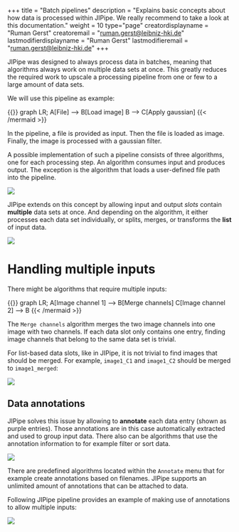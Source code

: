 +++
title = "Batch pipelines"
description = "Explains basic concepts about how data is processed within JIPipe. We really recommend to take a look at this documentation."
weight = 10
type="page"
creatordisplayname = "Ruman Gerst"
creatoremail = "ruman.gerst@leibniz-hki.de"
lastmodifierdisplayname = "Ruman Gerst"
lastmodifieremail = "ruman.gerst@leibniz-hki.de"
+++

JIPipe was designed to always process data in batches, meaning that algorithms always
work on multiple data sets at once. This greatly reduces the required work to
upscale a processing pipeline from one or few to a large amount of data sets.

We will use this pipeline as example:

{{<mermaid align="left">}}
graph LR;
    A[File] --> B[Load image]
    B --> C[Apply gaussian]
{{< /mermaid >}}

In the pipeline, a file is provided as input. Then the file is loaded as
image. Finally, the image is processed with a gaussian filter.

A possible implementation of such a pipeline consists of three algorithms, one
for each processing step. An algorithm consumes input and produces output.
The exception is the algorithm that loads a user-defined file path into the pipeline.

![](/img/documentation/simple-pipeline.png)

JIPipe extends on this concept by allowing input and output *slots* contain
**multiple** data sets at once. And depending on the algorithm, it either processes
each data set individually, or splits, merges, or transforms the **list** of input
data.

![](/img/documentation/list-slot-pipeline.png)

# Handling multiple inputs

There might be algorithms that require multiple inputs:

{{<mermaid align="left">}}
graph LR;
    A[Image channel 1] --> B[Merge channels]
    C[Image channel 2] --> B
{{< /mermaid >}}

The `Merge channels` algorithm merges the two image channels into one image with two
channels. If each data slot only contains one entry, finding image channels
that belong to the same data set is trivial.

For list-based data slots, like in JIPipe, it is not trivial to find images that
should be merged. For example, `image1_C1` and `image1_C2` should be merged to `image1_merged`:

![](/img/documentation/multi-input-pipeline.png)

## Data annotations

JIPipe solves this issue by allowing to **annotate** each data entry (shown as purple entries). Those annotations are
in this case automatically extracted and used to group input data. There also can be algorithms that use the annotation information
to for example filter or sort data.

![](/img/documentation/multi-input-annotated-pipeline.png)


There are predefined algorithms located within the `Annotate` menu that
for example create annotations based on filenames. JIPipe supports an unlimited amount of annotations that can be attached to data.

Following JIPipe pipeline provides an example of making use of annotations to
allow multiple inputs:

![](/img/documentation/multi-input-pipeline-example.png)
